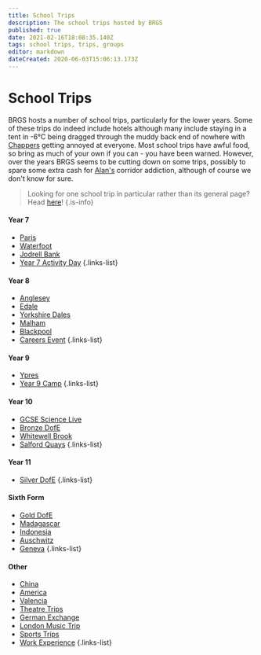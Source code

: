 ```yaml
---
title: School Trips
description: The school trips hosted by BRGS
published: true
date: 2021-02-16T18:08:35.140Z
tags: school trips, trips, groups
editor: markdown
dateCreated: 2020-06-03T15:06:13.173Z
---
```


# School Trips
BRGS hosts a number of school trips, particularly for the lower years. Some of these trips do indeed include hotels although many include staying in a tent in -6°C  being dragged through the muddy back end of nowhere with [Chappers](/teachers/mrs-chapman) getting annoyed at everyone. Most school trips have awful food, so bring as much of your own if you can - you have been warned. However, over the years BRGS seems to be cutting down on some trips, possibly to spare some extra cash for [Alan's](/teachers/mr-porteous) corridor addiction, although of course we don't know for sure.

> Looking for one school trip in particular rather than its general page? Head [here](/other/year-events)!
{.is-info}


#### Year 7
- [Paris](/groups/trips/paris)
- [Waterfoot](/groups/trips/waterfoot)
- [Jodrell Bank](/groups/trips/jodrell-bank)
- [Year 7 Activity Day](/groups/trips/year-7-activity-day)
{.links-list}

#### Year 8
- [Anglesey](/groups/trips/anglesey)
- [Edale](/groups/trips/edale)
- [Yorkshire Dales](/groups/trips/yorkshire-dales)
- [Malham](/groups/trips/malham)
- [Blackpool](/groups/trips/blackpool)
- [Careers Event](/groups/trips/careers-event)
{.links-list}

#### Year 9
- [Ypres](/groups/trips/ypres)
- [Year 9 Camp](/groups/trips/year-9-camp)
{.links-list}

#### Year 10
- [GCSE Science Live](/groups/trips/gcse-science-live)
- [Bronze DofE](/groups/trips/bronze-dofe)
- [Whitewell Brook](/groups/trips/whitewell-brook)
- [Salford Quays](/groups/trips/salford-quays)
{.links-list}

#### Year 11
- [Silver DofE](/groups/trips/silver-dofe)
{.links-list}

#### Sixth Form
- [Gold DofE](/groups/trips/gold-dofe)
- [Madagascar](/groups/trips/madagascar)
- [Indonesia](/groups/trips/indonesia)
- [Auschwitz](/groups/trips/auschwitz)
- [Geneva](/groups/trips/geneva)
{.links-list}

#### Other
- [China](/groups/trips/china)
- [America](/groups/trips/america)
- [Valencia](/groups/trips/valencia)
- [Theatre Trips](/groups/trips/theatre-trips)
- [German Exchange](/groups/trips/german-exchange)
- [London Music Trip](/groups/trips/london-music-trip)
- [Sports Trips](/groups/trips/sports-trips)
- [Work Experience](/groups/trips/work-experience)
{.links-list}